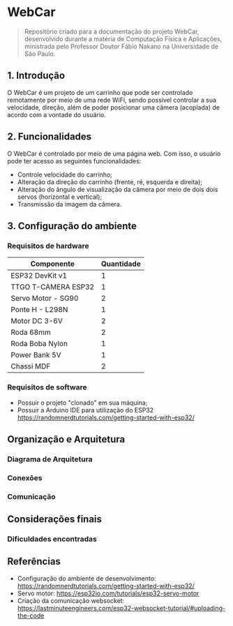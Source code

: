 # WebCar
> Repositório criado para a documentação do projeto WebCar, desenvolvido durante a matéria de Computação Física e Aplicações, ministrada pelo Professor Doutor Fábio Nakano na Universidade de São Paulo. 

## 1. Introdução
O WebCar é um projeto de um carrinho que pode ser controlado remotamente por meio de uma rede WiFi, sendo possível controlar a sua velocidade, direção, além de poder posicionar uma câmera (acoplada) de acordo com a vontade do usuário.

## 2. Funcionalidades
O WebCar é controlado por meio de uma página web. Com isso, o usuário pode ter acesso as seguintes funcionalidades:
- Controle velocidade do carrinho;
- Alteração da direção do carrinho (frente, ré, esquerda e direita);
- Alteração do ângulo de visualização da câmera por meio de dois dois servos (horizontal e vertical);
- Transmissão da imagem da câmera.

## 3. Configuração do ambiente
### Requisitos de hardware
| Componente               | Quantidade |
|--------------------------|------------|
| ESP32 DevKit v1          | 1          |
| TTGO T-CAMERA ESP32      | 1          |
| Servo Motor - SG90       | 2          |
| Ponte H - L298N          | 1          |
| Motor DC 3-6V            | 2          |
| Roda 68mm                | 2          |
| Roda Boba Nylon          | 1          |
| Power Bank 5V            | 1          |
| Chassi MDF               | 2          |

### Requisitos de software
- Possuir o projeto "clonado" em sua máquina;
- Possuir a Arduino IDE para utilização do ESP32 https://randomnerdtutorials.com/getting-started-with-esp32/

## Organização e Arquitetura
### Diagrama de Arquitetura
### Conexões
### Comunicação

## Considerações finais
### Dificuldades encontradas

## Referências
- Configuração do ambiente de desenvolvimento: https://randomnerdtutorials.com/getting-started-with-esp32/
- Servo motor: https://esp32io.com/tutorials/esp32-servo-motor
- Criação da comunicação websocket: https://lastminuteengineers.com/esp32-websocket-tutorial/#uploading-the-code